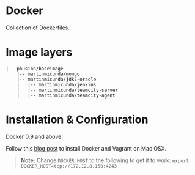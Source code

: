Docker
======

Collection of Dockerfiles.

Image layers
======

    |-- phusion/baseimage
        |-- martinmicunda/mongo
        |-- martinmicunda/jdk7-oracle
        |   |-- martinmicunda/jenkins
        |   |-- martinmicunda/teamcity-server
        |   |-- martinmicunda/teamcity-agent

Installation & Configuration
======

Docker 0.9 and above.

Follow this [blog post](http://www.siliconfidential.com/articles/docker-coreos-osx/) to install Docker and Vagrant on Mac OSX.

> **Note:** Change `DOCKER_HOST` to the following to get it to work: `export DOCKER_HOST=tcp://172.12.8.150:4243`
